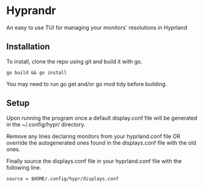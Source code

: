 # Hyprandr
An easy to use TUI for managing your monitors' resolutions in Hyprland

## Installation
To install, clone the repo using git and build it with go. 

```
go build && go install
```

You may need to run go get and/or go mod tidy before building.

## Setup
Upon running the program once a default display.conf file will be generated
in the ~/.config/hypr/ directory. 

Remove any lines declaring monitors from your hyprland.conf file OR override 
the autogenerated ones found in the displays.conf file with the old ones.

Finally source the displays.conf file in your hyprland.conf file with the 
following line.

```
source = $HOME/.config/hypr/displays.conf
```
